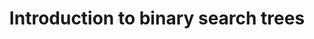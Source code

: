 ---
title: "Introduction to binary search trees"
published: true
morea_id: reading-screencast-8a
morea_summary: "Basic qualitative facts about BSTs"
morea_type: reading
morea_sort_order: 1
morea_url: https://www.youtube.com/watch?v=bAxzRuu3Uy4
morea_labels:
 - Screencast
 - Suthers
 - 15 min
---